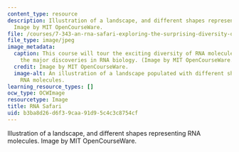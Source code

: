 ```yaml
---
content_type: resource
description: Illustration of a landscape, and different shapes representing RNA molecules.
  Image by MIT OpenCourseWare.
file: /courses/7-343-an-rna-safari-exploring-the-surprising-diversity-of-mammalian-transcriptomes-spring-2016/b3ba8d26d6f39caa91d95c4c3c8754cf_7-343s16.jpg
file_type: image/jpeg
image_metadata:
  caption: This course will tour the exciting diversity of RNA molecules, and explore
    the major discoveries in RNA biology. (Image by MIT OpenCourseWare.)
  credit: Image by MIT OpenCourseWare.
  image-alt: An illustration of a landscape populated with different shapes representing
    RNA molecules.
learning_resource_types: []
ocw_type: OCWImage
resourcetype: Image
title: RNA Safari
uid: b3ba8d26-d6f3-9caa-91d9-5c4c3c8754cf
---
```

Illustration of a landscape, and different shapes representing RNA molecules. Image by MIT OpenCourseWare.

